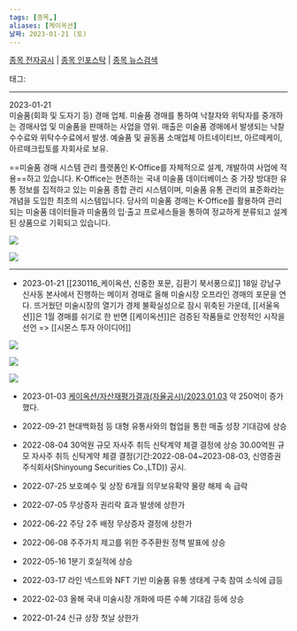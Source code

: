 ```yaml
---
tags: [종목,]
aliases: [케이옥션]
날짜: 2023-01-21 (토)
---
```

[종목 전자공시](https://finance.naver.com/item/dart.naver?code=102370) |  [종목 인포스탁](https://www.infostock.co.kr/site/3d/3d_show.asp?codename=102370) | [종목 뉴스검색](https://m.search.naver.com/search.naver?where=m_news&sm=mtb_jum&query=케이옥션)

태그: 

___

2023-01-21   
미술품(회화 및 도자기 등) 경매 업체. 미술품 경매를 통하여 낙찰자와 위탁자를 중개하는 경매사업 및 미술품을 판매하는 사업을 영위. 매출은 미술품 경매에서 발생되는 낙찰수수료와 위탁수수료에서 발생. 예술품 및 골동품 소매업체 아트네이티브, 아르떼케이, 아르떼크립토를 자회사로 보유.

==미술품 경매 시스템 관리 플랫폼인 K-Office를 자체적으로 설계, 개발하여 사업에 적용==하고 있습니다. K-Office는 현존하는 국내 미술품 데이터베이스 중 가장 방대한 유통 정보를 집적하고 있는 미술품 종합 관리 시스템이며, 미술품 유통 관리의 표준화라는 개념을 도입한 최초의 시스템입니다.  당사의 미술품 경매는 K-Office를 활용하여 관리되는 미술품 데이터들과 미술품의 입·출고 프로세스들을 통하여 정교하게 분류되고 설계된 상품으로 기획되고 있습니다.

![](https://i.imgur.com/rQiSBAR.png)

![](https://i.imgur.com/TjXdOzW.png)


___

- 2023-01-21 [[230116_케이옥션, 신중한 포문, 김환기 북서풍으로]]
	18일 강남구 신사동 본사에서 진행하는 메이저 경매로 올해 미술시장 오프라인 경매의 포문을 연다. 뜨거웠던 미술시장의 열기가 경제 불확실성으로 잠시 위축된 가운데, [[서울옥션]]은 1월 경매를 쉬기로 한 반면 [[케이옥션]]은 검증된 작품들로 안정적인 시작을 선언
	=> [[시몬스 투자 아이디어]]

![](https://i.imgur.com/j3J8yfi.png)

![](https://i.imgur.com/MHw1R9w.png)

![](https://i.imgur.com/MAIwsmE.png)

- 2023-01-03 [케이옥션/자산재평가결과(자율공시)/2023.01.03](https://dart.fss.or.kr/dsaf001/main.do?rcpNo=20230103900285)
	약 250억이 증가했다. 

- 2022-09-21  현대백화점 등 대형 유통사와의 협업을 통한 매출 성장 기대감에 상승
- 2022-08-04  30억원 규모 자사주 취득 신탁계약 체결 결정에 상승
	30.00억원 규모 자사주 취득 신탁계약 체결 결정(기간:2022-08-04~2023-08-03, 신영증권 주식회사(Shinyoung Securities Co.,LTD)) 공시.
- 2022-07-25  보호예수 및 상장 6개월 의무보유확약 물량 해제 속 급락
- 2022-07-05  무상증자 권리락 효과 발생에 상한가
- 2022-06-22  주당 2주 배정 무상증자 결정에 상한가
- 2022-06-08  주주가치 제고를 위한 주주환원 정책 발표에 상승
- 2022-05-16  1분기 호실적에 상승
- 2022-03-17  라인 넥스트와 NFT 기반 미술품 유통 생태계 구축 참여 소식에 급등
- 2022-02-03  올해 국내 미술시장 개화에 따른 수혜 기대감 등에 상승
- 2022-01-24  신규 상장 첫날 상한가